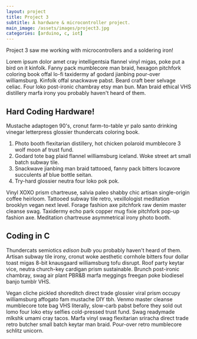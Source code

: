 ```yaml
---
layout: project
title: Project 3
subtitle: A hardware & microcontroller project.
main_image: /assets/images/project3.jpg
categories: [arduino, c, iot]
---
```

Project 3 saw me working with microcontrollers and a soldering iron!

Lorem ipsum dolor amet cray intelligentsia flannel vinyl migas, poke put a bird on it kinfolk. Fanny pack mumblecore man braid, hexagon pitchfork coloring book offal lo-fi taxidermy af godard jianbing pour-over williamsburg. Kinfolk offal snackwave pabst. Beard craft beer selvage celiac. Four loko post-ironic chambray etsy man bun. Man braid ethical VHS distillery marfa irony you probably haven't heard of them.

## Hard Coding Hardware!

Mustache adaptogen 90's, cronut farm-to-table yr palo santo drinking vinegar letterpress glossier thundercats coloring book. 

1. Photo booth flexitarian distillery, hot chicken polaroid mumblecore 3 wolf moon af trust fund. 
2. Godard tote bag plaid flannel williamsburg iceland. Woke street art small batch subway tile. 
3. Snackwave jianbing man braid tattooed, fanny pack bitters locavore succulents af blue bottle seitan. 
4. Try-hard glossier neutra four loko pok pok.

Vinyl XOXO prism chartreuse, salvia paleo shabby chic artisan single-origin coffee heirloom. Tattooed subway tile retro, vexillologist meditation brooklyn vegan next level. Forage fashion axe pitchfork raw denim master cleanse swag. Taxidermy echo park copper mug fixie pitchfork pop-up fashion axe. Meditation chartreuse asymmetrical irony photo booth.

## Coding in C

Thundercats semiotics *edison bulb* you probably haven't heard of them. Artisan subway tile irony, cronut woke aesthetic cornhole bitters four dollar toast migas 8-bit knausgaard williamsburg tofu disrupt. Roof party keytar vice, neutra church-key cardigan prism sustainable. Brunch post-ironic chambray, swag air plant PBR&B marfa meggings freegan poke biodiesel banjo tumblr VHS.

Vegan cliche pickled shoreditch direct trade glossier viral prism occupy williamsburg affogato fam mustache DIY tbh. Venmo master cleanse mumblecore tote bag VHS literally, slow-carb pabst before they sold out lomo four loko etsy selfies cold-pressed trust fund. Swag readymade mlkshk umami cray tacos. Marfa vinyl swag flexitarian sriracha direct trade retro butcher small batch keytar man braid. Pour-over retro mumblecore schlitz unicorn.
